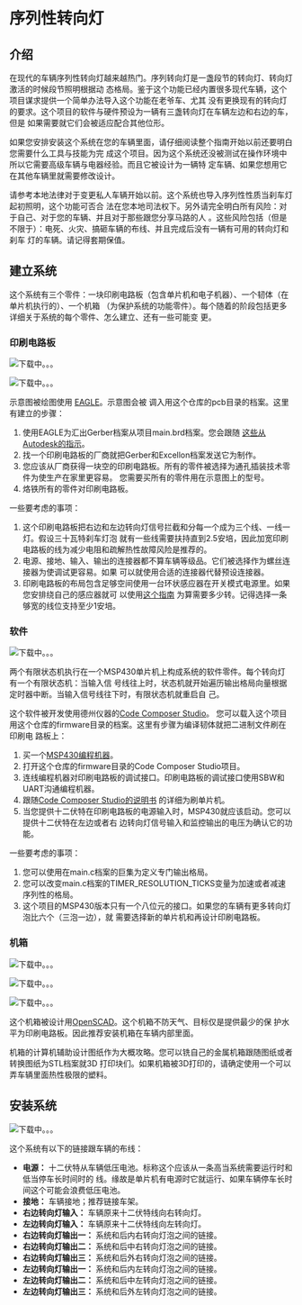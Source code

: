 # 序列性转向灯

## 介绍
在现代的车辆序列性转向灯越来越热门。序列转向灯是一盏段节的转向灯、转向灯激活的时候段节照明根据动
态格局。鉴于这个功能已经内置很多现代车辆，这个项目谋求提供一个简单办法导入这个功能在老爷车、尤其
没有更换现有的转向灯的要求。这个项目的软件与硬件预设为一辆有三盏转向灯在车辆左边和右边的车，但是
如果需要就它们会被适应配合其他位形。

如果您安排安装这个系统在您的车辆里面，请仔细阅读整个指南开始以前还要明白您需要什么工具与技能为完
成这个项目。因为这个系统还没被测试在操作环境中所以它需要高级车辆与电器经验。而且它被设计为一辆特
定车辆、如果您想用它在其他车辆里就需要修改设计。

请参考本地法律对于变更私人车辆开始以前。这个系统也导入序列性性质当刹车灯起初照明，这个功能可否合
法在您本地司法权下。另外请完全明白所有风险：对于自己、对于您的车辆、并且对于那些跟您分享马路的人
。这些风险包括（但是不限于）：电死、火灾、搞砸车辆的布线、并且完成后没有一辆有可用的转向灯和刹车
灯的车辆。请记得套期保值。

## 建立系统
这个系统有三个零件：一块印刷电路板（包含单片机和电子机器）、一个韧体（在单片机执行的）、一个机箱
（为保护系统的功能零件）。每个随着的阶段包括更多详细关于系统的每个零件、怎么建立、还有一些可能变
更。

### 印刷电路板
![下载中。。。](../images/schematic.png)

![下载中。。。](../images/layout.png)

示意图被绘图使用
[EAGLE](https://www.autodesk.com/products/eagle/overview?term=1-YEAR)。示意图会被
调入用这个仓库的pcb目录的档案。这里有建立的步骤：
1. 使用EAGLE为汇出Gerber档案从项目main.brd档案。您会跟随
  [这些从Autodesk的指示](https://www.autodesk.com/products/eagle/blog/gerber-nc-drill-pcb-manufacturing-basics-1/)。
2. 找一个印刷电路板的厂商就把Gerber和Excellon档案发送它为制作。
3. 您应该从厂商获得一块空的印刷电路板。所有的零件被选择为通孔插装技术零件为使生产在家里更容易。
  您需要买所有的零件用在示意图上的型号。
4. 烙铁所有的零件对印刷电路板。

一些要考虑的事项：
1. 这个印刷电路板把右边和左边转向灯信号拦截和分每一个成为三个线、一线一灯。假设三十瓦特刹车灯泡
  就有一些线需要扶持直到2.5安培，因此加宽印刷电路板的线为减少电阻和疏解热性故障风险是推荐的。
2. 电源、接地、输入、输出的连接器都不算车辆等级品。它们被选择作为螺丝连接器为使调试更容易。如果
  可以就使用合适的连接器代替预设连接器。
3. 印刷电路板的布局包含足够空间使用一台环状感应器在开关模式电源里。如果您安排绕自己的感应器就可
  以使用[这个指南](http://www.nessengr.com/technical-data/toroid-inductor-formulas-and-calculator/)
  为算需要多少转。记得选择一条够宽的线位支持至少1安培。

### 软件
![下载中。。。](../images/fsm.png)

两个有限状态机执行在一个MSP430单片机上构成系统的软件零件。每个转向灯有一个有限状态机：当输入信
号线往上时，状态机就开始遍历输出格局向量根据定时器中断。当输入信号线往下时，有限状态机就重启自
己。

这个软件被开发使用德州仪器的[Code Composer Studio](https://www.ti.com/tool/CCSTUDIO)。
您可以载入这个项目用这个仓库的firmware目录的档案。这里有步骤为编译韧体就把二进制文件刷在印刷电
路板上：
1. 买一个[MSP430编程机器](https://www.ti.com/tool/MSP-FET)。
2. 打开这个仓库的firmware目录的Code Composer Studio项目。
3. 连线编程机器对印刷电路板的调试接口。印刷电路板的调试接口使用SBW和UART沟通编程机器。
4. 跟随[Code Composer Studio的说明书](https://www.ti.com/lit/ug/spru509h/spru509h.pdf)
  的详细为刷单片机。
5. 当您提供十二伏特在印刷电路板的电源输入时，MSP430就应该启动。您可以提供十二伏特在左边或者右
  边转向灯信号输入和监控输出的电压为确认它的功能。

一些要考虑的事项：
1. 您可以使用在main.c档案的巨集为定义专门输出格局。
2. 您可以改变main.c档案的TIMER_RESOLUTION_TICKS变量为加速或者减速序列性的格局。
3. 这个项目的MSP430版本只有一个八位元的接口。如果您的车辆有更多转向灯泡比六个（三泡一边），就
  需要选择新的单片机和再设计印刷电路板。

### 机箱
![下载中。。。](../images/top.png)

![下载中。。。](../images/gasket.png)

![下载中。。。](../images/bottom.png)

这个机箱被设计用[OpenSCAD](https://openscad.org/)。这个机箱不防天气、目标仅是提供最少的保
护水平为印刷电路板。因此推荐安装机箱在车辆内部里面。

机箱的计算机辅助设计图纸作为大概攻略。您可以铣自己的金属机箱跟随图纸或者转换图纸为STL档案就3D
打印块们。如果机箱被3D打印的，请确定使用一个可以弄车辆里面热性极限的塑料。

## 安装系统
![下载中。。。](../images/slbd.png)

这个系统有以下的链接跟车辆的布线：
* **电源：** 十二伏特从车辆低压电池。标称这个应该从一条高当系统需要运行时和低当停车长时间时的
  线。缘故是单片机有电源时它就运行、如果车辆停车长时间这个可能会浪费低压电池。
* **接地：** 车辆接地；推荐链接车架。
* **右边转向灯输入：** 车辆原来十二伏特线向右转向灯。
* **左边转向灯输入：** 车辆原来十二伏特线向左转向灯。
* **右边转向灯输出一：** 系统和后内右转向灯泡之间的链接。
* **右边转向灯输出二：** 系统和后中右转向灯泡之间的链接。
* **右边转向灯输出三：** 系统和后外右转向灯泡之间的链接。
* **左边转向灯输出一：** 系统和后内左转向灯泡之间的链接。
* **左边转向灯输出二：** 系统和后中左转向灯泡之间的链接。
* **左边转向灯输出三：** 系统和后外左转向灯泡之间的链接。
